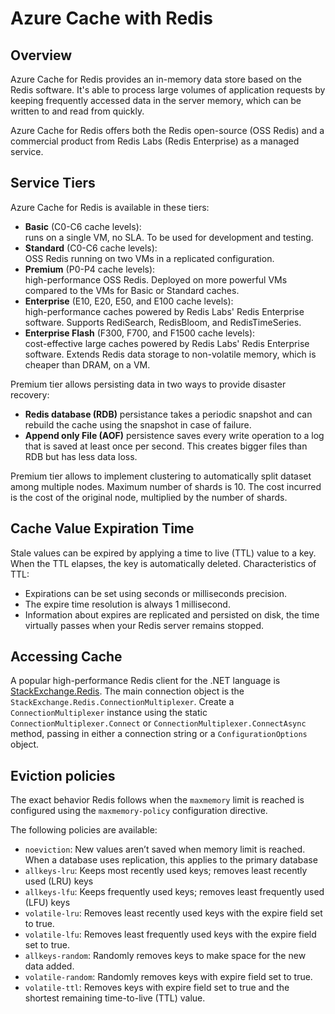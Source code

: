 # Azure Cache with Redis

## Overview

Azure Cache for Redis provides an in-memory data store based on the Redis software. It's able to process large volumes of application requests by keeping frequently accessed data in the server memory, which can be written to and read from quickly.

Azure Cache for Redis offers both the Redis open-source (OSS Redis) and a commercial product from Redis Labs (Redis Enterprise) as a managed service.

## Service Tiers

Azure Cache for Redis is available in these tiers:

- **Basic** (C0-C6 cache levels):  
runs on a single VM, no SLA. To be used for development and testing.
- **Standard** (C0-C6 cache levels):  
OSS Redis running on two VMs in a replicated configuration.
- **Premium** (P0-P4 cache levels):  
high-performance OSS Redis. Deployed on more powerful VMs compared to the VMs for Basic or Standard caches.
- **Enterprise** (E10, E20, E50, and E100 cache levels):  
high-performance caches powered by Redis Labs' Redis Enterprise software. Supports RediSearch, RedisBloom, and RedisTimeSeries.
- **Enterprise Flash** (F300, F700, and F1500 cache levels):  
cost-effective large caches powered by Redis Labs' Redis Enterprise software. Extends Redis data storage to non-volatile memory, which is cheaper than DRAM, on a VM.

Premium tier allows persisting data in two ways to provide disaster recovery:

- **Redis database (RDB)** persistance takes a periodic snapshot and can rebuild the cache using the snapshot in case of failure.
- **Append only File (AOF)** persistence saves every write operation to a log that is saved at least once per second. This creates bigger files than RDB but has less data loss.

Premium tier allows to implement clustering to automatically split dataset among multiple nodes. Maximum number of shards is 10. The cost incurred is the cost of the original node, multiplied by the number of shards.

## Cache Value Expiration Time

Stale values can be expired by applying a time to live (TTL) value to a key. When the TTL elapses, the key is automatically deleted. Characteristics of TTL:

- Expirations can be set using seconds or milliseconds precision.
- The expire time resolution is always 1 millisecond.
- Information about expires are replicated and persisted on disk, the time virtually passes when your Redis server remains stopped.

## Accessing Cache

A popular high-performance Redis client for the .NET language is [StackExchange.Redis](https://github.com/StackExchange/StackExchange.Redis). The main connection object is the `StackExchange.Redis.ConnectionMultiplexer`. Create a `ConnectionMultiplexer` instance using the static `ConnectionMultiplexer.Connect` or `ConnectionMultiplexer.ConnectAsync` method, passing in either a connection string or a `ConfigurationOptions` object.

## Eviction policies

The exact behavior Redis follows when the `maxmemory` limit is reached is configured using the `maxmemory-policy` configuration directive.

The following policies are available:
- `noeviction`: New values aren’t saved when memory limit is reached. When a database uses replication, this applies to the primary database
- `allkeys-lru`: Keeps most recently used keys; removes least recently used (LRU) keys
- `allkeys-lfu`: Keeps frequently used keys; removes least frequently used (LFU) keys
- `volatile-lru`: Removes least recently used keys with the expire field set to true.
- `volatile-lfu`: Removes least frequently used keys with the expire field set to true.
- `allkeys-random`: Randomly removes keys to make space for the new data added.
- `volatile-random`: Randomly removes keys with expire field set to true.
- `volatile-ttl`: Removes keys with expire field set to true and the shortest remaining time-to-live (TTL) value.
